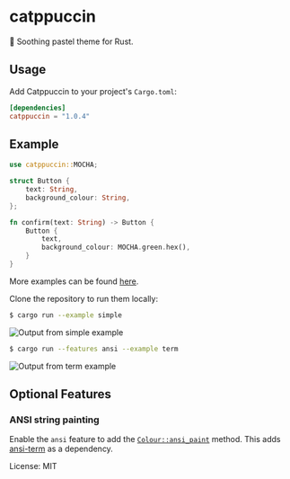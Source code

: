 # catppuccin

🦀 Soothing pastel theme for Rust.

## Usage

Add Catppuccin to your project's `Cargo.toml`:

```toml
[dependencies]
catppuccin = "1.0.4"
```

## Example

```rust
use catppuccin::MOCHA;

struct Button {
    text: String,
    background_colour: String,
};

fn confirm(text: String) -> Button {
    Button {
        text,
        background_colour: MOCHA.green.hex(),
    }
}
```

More examples can be found
[here](https://github.com/catppuccin/rust/tree/main/examples).

Clone the repository to run them locally:

```bash
$ cargo run --example simple
```

![Output from simple example](https://raw.githubusercontent.com/catppuccin/rust/main/assets/simple-example.png)

```bash
$ cargo run --features ansi --example term
```

![Output from term example](https://raw.githubusercontent.com/catppuccin/rust/main/assets/term-example.png)

## Optional Features

### ANSI string painting

Enable the `ansi` feature to add the
[`Colour::ansi_paint`](crate::Colour::ansi_paint) method.
This adds [ansi-term](https://crates.io/crates/ansi_term) as a dependency.

License: MIT
